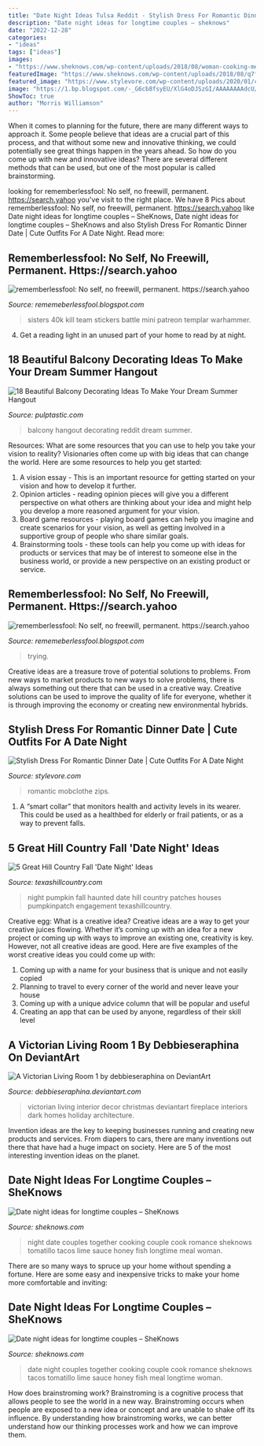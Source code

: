 ```yaml
---
title: "Date Night Ideas Tulsa Reddit - Stylish Dress For Romantic Dinner Date"
description: "Date night ideas for longtime couples – sheknows"
date: "2022-12-28"
categories:
- "ideas"
tags: ["ideas"]
images:
- "https://www.sheknows.com/wp-content/uploads/2018/08/woman-cooking-meal-for-date-night_dckw18.jpeg"
featuredImage: "https://www.sheknows.com/wp-content/uploads/2018/08/q7fq9pysduqrtqk4qayt.jpeg"
featured_image: "https://www.stylevore.com/wp-content/uploads/2020/01/c5c800d2b5197c67a67d5a69670a1110.jpg"
image: "https://1.bp.blogspot.com/-_G6cb8fsyEU/XlG4oDJSzGI/AAAAAAAAdcU/ZRzSA1hCXr8sUhmQ4g2TlF_ad_E0DyOZACLcBGAsYHQ/s1600/Untitled717.png"
ShowToc: true
author: "Morris Williamson"
---
```



When it comes to planning for the future, there are many different ways to approach it. Some people believe that ideas are a crucial part of this process, and that without some new and innovative thinking, we could potentially see great things happen in the years ahead. So how do you come up with new and innovative ideas? There are several different methods that can be used, but one of the most popular is called brainstorming.

	

		
looking for rememberlessfool: No self, no freewill, permanent. https://search.yahoo you've visit to the right place. We have 8 Pics about rememberlessfool: No self, no freewill, permanent. https://search.yahoo like Date night ideas for longtime couples – SheKnows, Date night ideas for longtime couples – SheKnows and also Stylish Dress For Romantic Dinner Date | Cute Outfits For A Date Night. Read more:
		
    
## Rememberlessfool: No Self, No Freewill, Permanent. Https://search.yahoo

<img loading=lazy src="https://cascade.madmimi.com/bulk_images/7943548/Primaris-smooth-patreon20191104-31990-1vzzqm7.jpg?1572872561" onerror="this.onerror=null;this.src='https://tse1.mm.bing.net/th?id=OIP.fCzK9PU-u-yW2Skl03npbAHaEp&amp;pid=15.1';" alt="rememberlessfool: No self, no freewill, permanent. https://search.yahoo">

_Source: rememeberlessfool.blogspot.com_

>sisters 40k kill team stickers battle mini patreon templar warhammer. 

	

4. Get a reading light in an unused part of your home to read by at night.

    
## 18 Beautiful Balcony Decorating Ideas To Make Your Dream Summer Hangout

<img loading=lazy src="https://pulptastic.com/wp-content/uploads/2016/06/balcony-decorating-ideas-119-573db5da3613b__700.jpg" onerror="this.onerror=null;this.src='https://tse4.mm.bing.net/th?id=OIP.-LzS6nN62V3HLJlUP49_rQHaLH&amp;pid=15.1';" alt="18 Beautiful Balcony Decorating Ideas To Make Your Dream Summer Hangout">

_Source: pulptastic.com_

>balcony hangout decorating reddit dream summer. 

	

Resources: What are some resources that you can use to help you take your vision to reality?
Visionaries often come up with big ideas that can change the world. Here are some resources to help you get started: 
1. A vision essay - This is an important resource for getting started on your vision and how to develop it further. 
2. Opinion articles - reading opinion pieces will give you a different perspective on what others are thinking about your idea and might help you develop a more reasoned argument for your vision. 
3. Board game resources - playing board games can help you imagine and create scenarios for your vision, as well as getting involved in a supportive group of people who share similar goals. 
4. Brainstorming tools - these tools can help you come up with ideas for products or services that may be of interest to someone else in the business world, or provide a new perspective on an existing product or service.

    
## Rememberlessfool: No Self, No Freewill, Permanent. Https://search.yahoo

<img loading=lazy src="https://1.bp.blogspot.com/-_G6cb8fsyEU/XlG4oDJSzGI/AAAAAAAAdcU/ZRzSA1hCXr8sUhmQ4g2TlF_ad_E0DyOZACLcBGAsYHQ/s1600/Untitled717.png" onerror="this.onerror=null;this.src='https://tse2.mm.bing.net/th?id=OIP.pGaMaauHf5xUeD_N4KmMWgHaEK&amp;pid=15.1';" alt="rememberlessfool: No self, no freewill, permanent. https://search.yahoo">

_Source: rememeberlessfool.blogspot.com_

>trying. 

	

Creative ideas are a treasure trove of potential solutions to problems. From new ways to market products to new ways to solve problems, there is always something out there that can be used in a creative way. Creative solutions can be used to improve the quality of life for everyone, whether it is through improving the economy or creating new environmental hybrids.

    
## Stylish Dress For Romantic Dinner Date | Cute Outfits For A Date Night

<img loading=lazy src="https://www.stylevore.com/wp-content/uploads/2020/01/c5c800d2b5197c67a67d5a69670a1110.jpg" onerror="this.onerror=null;this.src='https://tse2.mm.bing.net/th?id=OIP.Bb2AiBGlPnxeGxCornJteQHaJ4&amp;pid=15.1';" alt="Stylish Dress For Romantic Dinner Date | Cute Outfits For A Date Night">

_Source: stylevore.com_

>romantic mobclothe zips. 

	

1. A “smart collar” that monitors health and activity levels in its wearer. This could be used as a healthbed for elderly or frail patients, or as a way to prevent falls. 

    
## 5 Great Hill Country Fall &#039;Date Night&#039; Ideas

<img loading=lazy src="https://texashillcountry.com/wp-content/uploads/pumpkinpatch-engagement-07.jpguse.jpg" onerror="this.onerror=null;this.src='https://tse1.mm.bing.net/th?id=OIP.YoZw9u4T3MyomSoPkx0kXwHaEP&amp;pid=15.1';" alt="5 Great Hill Country Fall &#039;Date Night&#039; Ideas">

_Source: texashillcountry.com_

>night pumpkin fall haunted date hill country patches houses pumpkinpatch engagement texashillcountry. 

	

Creative egg: What is a creative idea?
Creative ideas are a way to get your creative juices flowing. Whether it’s coming up with an idea for a new project or coming up with ways to improve an existing one, creativity is key. However, not all creative ideas are good. Here are five examples of the worst creative ideas you could come up with:
1. Coming up with a name for your business that is unique and not easily copied
2. Planning to travel to every corner of the world and never leave your house
3. Coming up with a unique advice column that will be popular and useful
4. Creating an app that can be used by anyone, regardless of their skill level

    
## A Victorian Living Room 1 By Debbieseraphina On DeviantArt

<img loading=lazy src="https://img00.deviantart.net/81f4/i/2015/124/1/0/a_victorian_living_room_1_by_debbieseraphina-d20ht9d.jpg" onerror="this.onerror=null;this.src='https://tse3.mm.bing.net/th?id=OIP.U37ipMQqQUzhcpM34lrepAHaFj&amp;pid=15.1';" alt="A Victorian Living Room 1 by debbieseraphina on DeviantArt">

_Source: debbieseraphina.deviantart.com_

>victorian living interior decor christmas deviantart fireplace interiors dark homes holiday architecture. 

	

Invention ideas are the key to keeping businesses running and creating new products and services. From diapers to cars, there are many inventions out there that have had a huge impact on society. Here are 5 of the most interesting invention ideas on the planet.

    
## Date Night Ideas For Longtime Couples – SheKnows

<img loading=lazy src="https://www.sheknows.com/wp-content/uploads/2018/08/woman-cooking-meal-for-date-night_dckw18.jpeg" onerror="this.onerror=null;this.src='https://tse4.mm.bing.net/th?id=OIP.Ggmi2TmkbgjsXh-w90EbYgHaE7&amp;pid=15.1';" alt="Date night ideas for longtime couples – SheKnows">

_Source: sheknows.com_

>night date couples together cooking couple cook romance sheknows tomatillo tacos lime sauce honey fish longtime meal woman. 

	

There are so many ways to spruce up your home without spending a fortune. Here are some easy and inexpensive tricks to make your home more comfortable and inviting:

    
## Date Night Ideas For Longtime Couples – SheKnows

<img loading=lazy src="https://www.sheknows.com/wp-content/uploads/2018/08/q7fq9pysduqrtqk4qayt.jpeg" onerror="this.onerror=null;this.src='https://tse3.mm.bing.net/th?id=OIP.lTV3h_rBYI-rq_XSNWfyFAHaE7&amp;pid=15.1';" alt="Date night ideas for longtime couples – SheKnows">

_Source: sheknows.com_

>date night couples together cooking couple cook romance sheknows tacos tomatillo lime sauce honey fish meal longtime woman. 

	

How does brainstroming work?
Brainstroming is a cognitive process that allows people to see the world in a new way. Brainstroming occurs when people are exposed to a new idea or concept and are unable to shake off its influence. By understanding how brainstroming works, we can better understand how our thinking processes work and how we can improve them.

